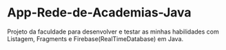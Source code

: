 # App-Rede-de-Academias-Java
Projeto da faculdade para desenvolver e testar as minhas habilidades com Listagem, Fragments e Firebase(RealTimeDatabase) em Java.
